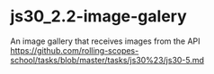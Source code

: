 # js30_2.2-image-galery
An image gallery that receives images from the API
https://github.com/rolling-scopes-school/tasks/blob/master/tasks/js30%23/js30-5.md
